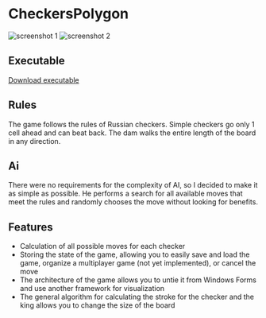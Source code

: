 # CheckersPolygon
![screenshot 1](https://image.ibb.co/iJUxfU/Screen_Shot_20180911223822.png "Screenshot")
![screenshot 2](https://image.ibb.co/m1HTn9/Screen_Shot_20180911223925.png "Screenshot")
## Executable
[Download executable][exe]
## Rules
The game follows the rules of Russian checkers. Simple checkers go only 1 cell ahead and can beat back. The dam walks the entire length of the board in any direction.
## Ai
There were no requirements for the complexity of AI, so I decided to make it as simple as possible. He performs a search for all available moves that meet the rules and randomly chooses the move without looking for benefits.
## Features
* Calculation of all possible moves for each checker
* Storing the state of the game, allowing you to easily save and load the game, organize a multiplayer game (not yet implemented), or cancel the move
* The architecture of the game allows you to untie it from Windows Forms and use another framework for visualization
* The general algorithm for calculating the stroke for the checker and the king allows you to change the size of the board

[exe]:https://my-files.ru/y2pkws
